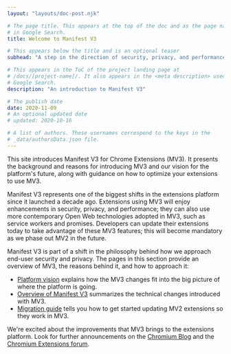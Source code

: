 ```yaml
---
layout: "layouts/doc-post.njk"

# The page title. This appears at the top of the doc and as the page name
# in Google Search.
title: Welcome to Manifest V3

# This appears below the title and is an optional teaser
subhead: "A step in the direction of security, privacy, and performance."

# This appears in the ToC of the project landing page at
# /docs/[project-name]/. It also appears in the <meta description> used in
# Google Search.
description: "An introduction to Manifest V3"

# The publish date
date: 2020-11-09
# An optional updated date
# updated: 2020-10-16

# A list of authors. These usernames correspond to the keys in the
# _data/authorsData.json file.
---
```


This site introduces Manifest V3 for Chrome Extensions (MV3). It presents the
background and reasons for introducing MV3 and our vision for the platform's
future, along with guidance on how to optimize your extensions to use MV3.

Manifest V3 represents one of the biggest shifts in the extensions platform
since it launched a decade ago. Extensions using MV3 will enjoy enhancements in
security, privacy, and performance; they can also use more contemporary Open
Web technologies adopted in MV3, such as service workers and promises.
Developers can update their extensions today to take advantage of these MV3
features; this will become mandatory as we phase out MV2 in the future.

Manifest V3 is part of a shift in the philosophy behind how we approach
end-user security and privacy. The pages in this section provide an overview of
MV3, the reasons behind it, and how to approach it:

- [Platform vision](platform-vision) explains how the MV3 changes fit into the big picture of where the platform is going.
- [Overview of Manifest V3](mv3-overview) summarizes the technical changes introduced with MV3.
- [Migration guide](mv3-migration) tells you how to get started updating MV2 extensions so they work in MV3.

We're excited about the improvements that MV3 brings to the extensions
platform. Look for further announcements on the [Chromium
Blog](https://blog.chromium.org/) and the [Chromium Extensions
forum](https://groups.google.com/a/chromium.org/g/chromium-extensions).
